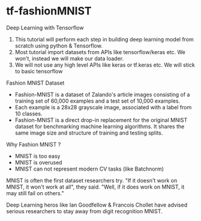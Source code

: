 # tf-fashionMNIST

Deep Learning with Tensorflow

1. This tutorial will perform each step in building deep learning model from scratch using python & Tensorflow.
2. Most tutorial import datasets from APIs like tensorflow/keras etc. We won't, instead we will make our data loader.
3. We will not use any high level APIs like keras or tf.keras etc. We will stick to basic tensorflow

Fashion MNIST Dataset

* Fashion-MNIST is a dataset of Zalando's article images consisting of a training set of 60,000 examples and a test set of 10,000 examples.
* Each example is a 28x28 grayscale image, associated with a label from 10 classes.
* Fashion-MNIST is a direct drop-in replacement for the original MNIST dataset for benchmarking machine learning algorithms. It shares the same image size and structure of training and testing splits.

Why Fashion MNIST ?

* MNIST is too easy
* MNIST is overused
* MNIST can not represent modern CV tasks (like Batchnorm)

MNIST is often the first dataset researchers try. "If it doesn't work on MNIST, it won't work at all", they said. "Well, if it does work on MNIST, it may still fail on others."

Deep Learning heros like Ian Goodfellow & Francois Chollet have advised serious researchers to stay away from digit recognition MNIST.
